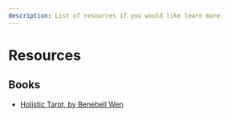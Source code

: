 ```yaml
---
description: List of resources if you would like learn more.
---
```


# Resources

## Books

* [Holistic Tarot, by Benebell Wen](https://www.amazon.com/Holistic-Tarot-Integrative-Approach-Personal/dp/158394835X/ref=asc\_df\_158394835X/?tag=hyprod-20\&linkCode=df0\&hvadid=312129792228\&hvpos=\&hvnetw=g\&hvrand=16860711556383341152\&hvpone=\&hvptwo=\&hvqmt=\&hvdev=c\&hvdvcmdl=\&hvlocint=\&hvlocphy=9031923\&hvtargid=pla-434338904153\&psc=1\&tag=\&ref=\&adgrpid=60258872617\&hvpone=\&hvptwo=\&hvadid=312129792228\&hvpos=\&hvnetw=g\&hvrand=16860711556383341152\&hvqmt=\&hvdev=c\&hvdvcmdl=\&hvlocint=\&hvlocphy=9031923\&hvtargid=pla-434338904153)



